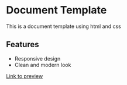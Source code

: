# Document Template
This is a document template using html and css

## Features  
- Responsive design  
- Clean and modern look

[Link to preview](https://html-preview.github.io/?url=https://github.com/kayedm/html-document-template/blob/main/document.html)
